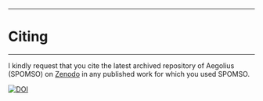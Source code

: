 
---
# Citing
---

I kindly request that you cite the latest archived repository of Aegolius (SPOMSO) on [Zenodo](https://zenodo.org/search?q=parent.id%3A8090670&f=allversions%3Atrue&l=list&p=1&s=10&sort=version) in any published work for which you used SPOMSO.

[![DOI](https://zenodo.org/badge/DOI/10.5281/zenodo.8090670.svg)](https://doi.org/10.5281/zenodo.8090670)
